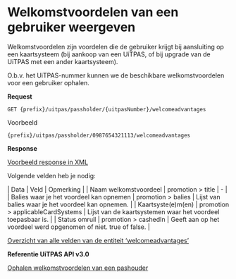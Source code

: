 ---
---

# Welkomstvoordelen van een gebruiker weergeven
Welkomstvoordelen zijn voordelen die de gebruiker krijgt bij aansluiting op een kaartsysteem (bij aankoop van een UiTPAS, of bij upgrade van de UiTPAS met een ander kaartsysteem). 

O.b.v. het UiTPAS-nummer kunnen we de beschikbare welkomstvoordelen voor een gebruiker ophalen.

**Request**

```
GET {prefix}/uitpas/passholder/{uitpasNumber}/welcomeadvantages
```

Voorbeeld

```
{prefix}/uitpas/passholder/0987654321113/welcomeadvantages
```

**Response**

[Voorbeeld response in XML](http://www.uitid.be/uitid/apidoc/uitpas-api.html#_ophalen_welkomstvoordelen_voor_pashouder) 

Volgende velden heb je nodig:

| Data | Veld | Opmerking |
| Naam welkomstvoordeel | promotion > title | - |
| Balies waar je het voordeel kan opnemen | promotion > balies | Lijst van balies waar je het voordeel kan opnemen. |
| Kaartsyste(e)m(en) | promotion > applicableCardSystems | Lijst van de kaartsystemen waar het voordeel toepasbaar is. |
| Status omruil | promotion > cashedIn | Geeft aan op het voordeel werd opgenomen of niet. true of false. |

[Overzicht van alle velden van de entiteit ‘welcomeadvantages’](http://www.uitid.be/uitid/apidoc/uitpas-api.html#_welcomeadvantage_entiteit) 

**Referentie UiTPAS API v3.0**

[Ophalen welkomstvoordelen van een pashouder](http://www.uitid.be/uitid/apidoc/uitpas-api.html#_ophalen_welkomstvoordelen_voor_pashouder)
